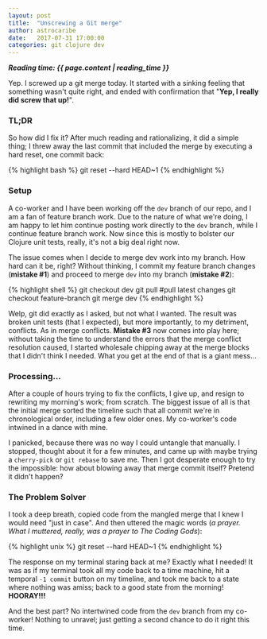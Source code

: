 ```yaml
---
layout: post
title:  "Unscrewing a Git merge"
author: astrocaribe
date:   2017-07-31 17:00:00
categories: git clojure dev
---
```


***Reading time: {{ page.content | reading_time }}***

Yep. I screwed up a git merge today. It started with a sinking feeling that
something wasn't quite right, and ended with confirmation that "**Yep, I really
did screw that up!**".

### TL;DR

So how did I fix it? After much reading and rationalizing, it did a simple
thing; I threw away the last commit that included the merge by executing a hard
reset, one commit back:

{% highlight bash %}
  git reset --hard HEAD~1
{% endhighlight %}

### Setup

A co-worker and I have been working off the `dev` branch of our repo, and I am a
fan of feature branch work. Due to the nature of what we're doing, I am happy to
let him continue posting work directly to the `dev` branch, while I continue
feature branch work. Now since this is mostly to bolster our Clojure unit tests,
really, it's not a big deal right now.

The issue comes when I decide to merge dev work into my branch. How hard can it
be, right? Without thinking, I commit my feature branch changes (**mistake \#1**)
and proceed to merge `dev` into my branch (**mistake \#2**):

{% highlight shell %}
  git checkout dev
  git pull  #pull latest changes
  git checkout feature-branch
  git merge dev
{% endhighlight %}

Welp, git did exactly as I asked, but not what I wanted. The result was broken
unit tests (that I expected), but more importantly, to my detriment, conflicts.
As in merge conflicts. **Mistake \#3** now comes into play here; without taking
the time to understand the errors that the merge conflict resolution caused, I
started wholesale chipping away at the merge blocks that I didn't think I needed.
What you get at the end of that is a giant mess...

### Processing...

After a couple of hours trying to fix the conflicts, I give up, and resign to
rewriting my morning's work; from scratch. The biggest issue of all is that the
initial merge sorted the timeline such that all commit we're in chronological
order, including a few older ones. My co-worker's code intwined in a dance with
mine.

I panicked, because there was no way I could untangle that manually. I stopped,
thought about it for a few minutes, and came up with maybe trying a `cherry-pick`
or `git rebase` to save me. Then I got desperate enough to try the impossible:
how about blowing away that merge commit itself? Pretend it didn't happen?

### The Problem Solver

I took a deep breath, copied code from the mangled merge that I knew I would
need "just in case". And then uttered the magic words (*a prayer. What I
muttered, really, was a prayer to The Coding Gods*):

{% highlight unix %}
  git reset --hard HEAD~1
{% endhighlight %}

The response on my terminal staring back at me? Exactly what I needed! It was as
if my terminal took all my code back to a time machine, hit a temporal
`-1 commit` button on my timeline, and took me back to a state where nothing was
amiss; back to a good state from the morning! **HOORAY!!!**

And the best part? No intertwined code from the `dev` branch from my co-worker!
Nothing to unravel; just getting a second chance to do it right this time.
